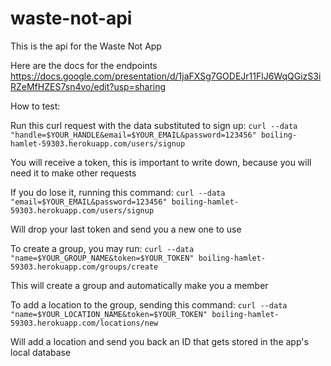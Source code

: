 # waste-not-api

This is the api for the Waste Not App

Here are the docs for the endpoints
https://docs.google.com/presentation/d/1jaFXSg7GODEJr11FlJ6WqQGizS3iRZeMfHZES7sn4vo/edit?usp=sharing

How to test:

Run this curl request with the data substituted to sign up:
`curl --data "handle=$YOUR_HANDLE&email=$YOUR_EMAIL&password=123456" boiling-hamlet-59303.herokuapp.com/users/signup`

You will receive a token, this is important to write down, because you will need it to make other requests

If you do lose it, running this command:
`curl --data "email=$YOUR_EMAIL&password=123456" boiling-hamlet-59303.herokuapp.com/users/signup`

Will drop your last token and send you a new one to use

To create a group, you may run:
`curl --data "name=$YOUR_GROUP_NAME&token=$YOUR_TOKEN" boiling-hamlet-59303.herokuapp.com/groups/create`

This will create a group and automatically make you a member

To add a location to the group, sending this command:
`curl --data "name=$YOUR_LOCATION_NAME&token=$YOUR_TOKEN" boiling-hamlet-59303.herokuapp.com/locations/new`

Will add a location and send you back an ID that gets stored in the app's local database
